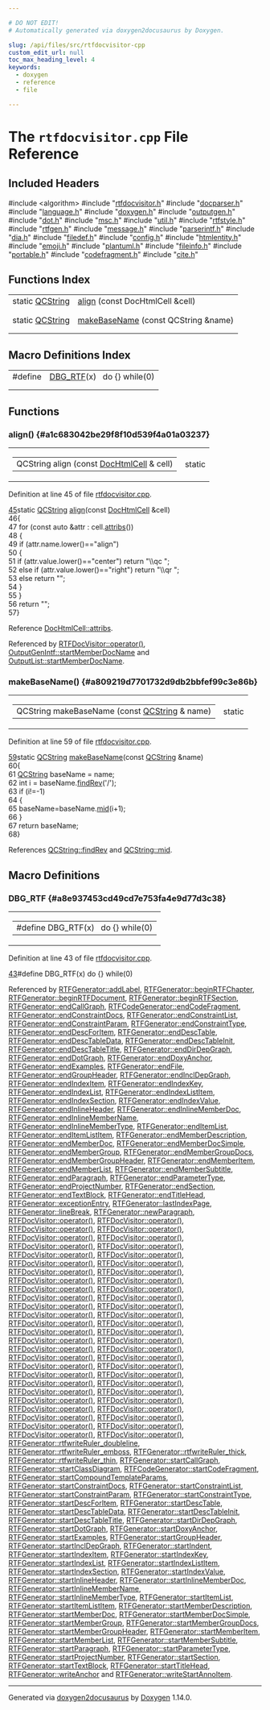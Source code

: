 ```yaml
---

# DO NOT EDIT!
# Automatically generated via doxygen2docusaurus by Doxygen.

slug: /api/files/src/rtfdocvisitor-cpp
custom_edit_url: null
toc_max_heading_level: 4
keywords:
  - doxygen
  - reference
  - file

---
```


<div class="doxyPage">

# The `rtfdocvisitor.cpp` File Reference



## Included Headers

<div class="doxyIncludesList">#include &lt;algorithm&gt;
#include "<a href="/web-doxygen/docs/api/files/src/rtfdocvisitor-h">rtfdocvisitor.h</a>"
#include "<a href="/web-doxygen/docs/api/files/src/docparser-h">docparser.h</a>"
#include "<a href="/web-doxygen/docs/api/files/src/language-h">language.h</a>"
#include "<a href="/web-doxygen/docs/api/files/src/doxygen-h">doxygen.h</a>"
#include "<a href="/web-doxygen/docs/api/files/src/outputgen-h">outputgen.h</a>"
#include "<a href="/web-doxygen/docs/api/files/src/dot-h">dot.h</a>"
#include "<a href="/web-doxygen/docs/api/files/src/msc-h">msc.h</a>"
#include "<a href="/web-doxygen/docs/api/files/src/util-h">util.h</a>"
#include "<a href="/web-doxygen/docs/api/files/src/rtfstyle-h">rtfstyle.h</a>"
#include "<a href="/web-doxygen/docs/api/files/src/rtfgen-h">rtfgen.h</a>"
#include "<a href="/web-doxygen/docs/api/files/src/message-h">message.h</a>"
#include "<a href="/web-doxygen/docs/api/files/src/parserintf-h">parserintf.h</a>"
#include "<a href="/web-doxygen/docs/api/files/src/dia-h">dia.h</a>"
#include "<a href="/web-doxygen/docs/api/files/src/filedef-h">filedef.h</a>"
#include "<a href="/web-doxygen/docs/api/files/src/config-h">config.h</a>"
#include "<a href="/web-doxygen/docs/api/files/src/htmlentity-h">htmlentity.h</a>"
#include "<a href="/web-doxygen/docs/api/files/src/emoji-h">emoji.h</a>"
#include "<a href="/web-doxygen/docs/api/files/src/plantuml-h">plantuml.h</a>"
#include "<a href="/web-doxygen/docs/api/files/src/fileinfo-h">fileinfo.h</a>"
#include "<a href="/web-doxygen/docs/api/files/src/portable-h">portable.h</a>"
#include "<a href="/web-doxygen/docs/api/files/src/codefragment-h">codefragment.h</a>"
#include "<a href="/web-doxygen/docs/api/files/src/cite-h">cite.h</a>"
</div>

## Functions Index

<table class="doxyMembersIndex">

<tr class="doxyMemberIndexItem">
<td class="doxyMemberIndexItemType" align="left" valign="top">static <a href="/web-doxygen/docs/api/classes/qcstring">QCString</a></td>
<td class="doxyMemberIndexItemName" align="left" valign="top"><a href="#a1c683042be29f8f10d539f4a01a03237">align</a> (const DocHtmlCell &amp;cell)</td>
</tr>
<tr class="doxyMemberIndexDescription">
<td class="doxyMemberIndexDescriptionLeft"></td>
<td class="doxyMemberIndexDescriptionRight">
</td>
</tr>
<tr class="doxyMemberIndexSeparator">
<td class="doxyMemberIndexSeparator" colspan="2"></td>
</tr>

<tr class="doxyMemberIndexItem">
<td class="doxyMemberIndexItemType" align="left" valign="top">static <a href="/web-doxygen/docs/api/classes/qcstring">QCString</a></td>
<td class="doxyMemberIndexItemName" align="left" valign="top"><a href="#a809219d7701732d9db2bbfef99c3e86b">makeBaseName</a> (const QCString &amp;name)</td>
</tr>
<tr class="doxyMemberIndexDescription">
<td class="doxyMemberIndexDescriptionLeft"></td>
<td class="doxyMemberIndexDescriptionRight">
</td>
</tr>
<tr class="doxyMemberIndexSeparator">
<td class="doxyMemberIndexSeparator" colspan="2"></td>
</tr>

</table>

## Macro Definitions Index

<table class="doxyMembersIndex">

<tr class="doxyMemberIndexItem">
<td class="doxyMemberIndexItemType" align="left" valign="top">#define</td>
<td class="doxyMemberIndexItemName" align="left" valign="top"><a href="#a8e937453cd49cd7e753fa4e9d77d3c38">DBG_RTF</a>(x)&nbsp;&nbsp;&nbsp;do {} while(0)</td>
</tr>
<tr class="doxyMemberIndexDescription">
<td class="doxyMemberIndexDescriptionLeft"></td>
<td class="doxyMemberIndexDescriptionRight">
</td>
</tr>
<tr class="doxyMemberIndexSeparator">
<td class="doxyMemberIndexSeparator" colspan="2"></td>
</tr>

</table>


<div class="doxySectionDef">

## Functions

### align() {#a1c683042be29f8f10d539f4a01a03237}

<div class="doxyMemberItem">
<div class="doxyMemberProto">
<table class="doxyMemberLabels">
<tr class="doxyMemberLabels">
<td class="doxyMemberLabelsLeft">
<table class="doxyMemberName">
<tr>
<td class="doxyMemberName">QCString align (const <a href="/web-doxygen/docs/api/classes/dochtmlcell">DocHtmlCell</a> &amp; cell)</td>
</tr>
</table>
</td>
<td class="doxyMemberLabelsRight">
<span class="doxyMemberLabels">
<span class="doxyMemberLabel static">static</span>
</span>
</td>
</tr>
</table>
</div>
<div class="doxyMemberDoc">



<p>Definition at line 45 of file <a href="/web-doxygen/docs/api/files/src/rtfdocvisitor-cpp">rtfdocvisitor.cpp</a>.</p>


<div class="doxyProgramListing">

<div class="doxyCodeLine"><span class="doxyLineNumber"><a href="#a1c683042be29f8f10d539f4a01a03237">45</a></span><span class="doxyLineContent"><span class="doxyHighlightKeyword">static</span><span class="doxyHighlight"> <a href="/web-doxygen/docs/api/classes/qcstring">QCString</a> <a href="#a1c683042be29f8f10d539f4a01a03237">align</a>(</span><span class="doxyHighlightKeyword">const</span><span class="doxyHighlight"> <a href="/web-doxygen/docs/api/classes/dochtmlcell">DocHtmlCell</a> &amp;cell)</span></span></div>
<div class="doxyCodeLine"><span class="doxyLineNumber">46</span><span class="doxyLineContent"><span class="doxyHighlight">{</span></span></div>
<div class="doxyCodeLine"><span class="doxyLineNumber">47</span><span class="doxyLineContent"><span class="doxyHighlight">  </span><span class="doxyHighlightKeywordFlow">for</span><span class="doxyHighlight"> (</span><span class="doxyHighlightKeyword">const</span><span class="doxyHighlight"> </span><span class="doxyHighlightKeyword">auto</span><span class="doxyHighlight"> &amp;attr : cell.<a href="/web-doxygen/docs/api/classes/dochtmlcell/#ad42711394b311bbb450073c2206da8c8">attribs</a>())</span></span></div>
<div class="doxyCodeLine"><span class="doxyLineNumber">48</span><span class="doxyLineContent"><span class="doxyHighlight">  {</span></span></div>
<div class="doxyCodeLine"><span class="doxyLineNumber">49</span><span class="doxyLineContent"><span class="doxyHighlight">    </span><span class="doxyHighlightKeywordFlow">if</span><span class="doxyHighlight"> (attr.name.lower()==</span><span class="doxyHighlightStringLiteral">"align"</span><span class="doxyHighlight">)</span></span></div>
<div class="doxyCodeLine"><span class="doxyLineNumber">50</span><span class="doxyLineContent"><span class="doxyHighlight">    {</span></span></div>
<div class="doxyCodeLine"><span class="doxyLineNumber">51</span><span class="doxyLineContent"><span class="doxyHighlight">      </span><span class="doxyHighlightKeywordFlow">if</span><span class="doxyHighlight"> (attr.value.lower()==</span><span class="doxyHighlightStringLiteral">"center"</span><span class="doxyHighlight">)     </span><span class="doxyHighlightKeywordFlow">return</span><span class="doxyHighlight"> </span><span class="doxyHighlightStringLiteral">"\\qc "</span><span class="doxyHighlight">;</span></span></div>
<div class="doxyCodeLine"><span class="doxyLineNumber">52</span><span class="doxyLineContent"><span class="doxyHighlight">      </span><span class="doxyHighlightKeywordFlow">else</span><span class="doxyHighlight"> </span><span class="doxyHighlightKeywordFlow">if</span><span class="doxyHighlight"> (attr.value.lower()==</span><span class="doxyHighlightStringLiteral">"right"</span><span class="doxyHighlight">) </span><span class="doxyHighlightKeywordFlow">return</span><span class="doxyHighlight"> </span><span class="doxyHighlightStringLiteral">"\\qr "</span><span class="doxyHighlight">;</span></span></div>
<div class="doxyCodeLine"><span class="doxyLineNumber">53</span><span class="doxyLineContent"><span class="doxyHighlight">      </span><span class="doxyHighlightKeywordFlow">else</span><span class="doxyHighlight"> </span><span class="doxyHighlightKeywordFlow">return</span><span class="doxyHighlight"> </span><span class="doxyHighlightStringLiteral">""</span><span class="doxyHighlight">;</span></span></div>
<div class="doxyCodeLine"><span class="doxyLineNumber">54</span><span class="doxyLineContent"><span class="doxyHighlight">    }</span></span></div>
<div class="doxyCodeLine"><span class="doxyLineNumber">55</span><span class="doxyLineContent"><span class="doxyHighlight">  }</span></span></div>
<div class="doxyCodeLine"><span class="doxyLineNumber">56</span><span class="doxyLineContent"><span class="doxyHighlight">  </span><span class="doxyHighlightKeywordFlow">return</span><span class="doxyHighlight"> </span><span class="doxyHighlightStringLiteral">""</span><span class="doxyHighlight">;</span></span></div>
<div class="doxyCodeLine"><span class="doxyLineNumber">57</span><span class="doxyLineContent"><span class="doxyHighlight">}</span></span></div>

</div>


<p>Reference <a href="/web-doxygen/docs/api/classes/dochtmlcell/#ad42711394b311bbb450073c2206da8c8">DocHtmlCell::attribs</a>.</p>


<p>Referenced by <a href="/web-doxygen/docs/api/classes/rtfdocvisitor/#a70c61ff58fa9f747fc2b971c689a09ff">RTFDocVisitor::operator()</a>, <a href="/web-doxygen/docs/api/classes/outputgenintf/#a45d8c190fc894d6743423e628c19294b">OutputGenIntf::startMemberDocName</a> and <a href="/web-doxygen/docs/api/classes/outputlist/#a0b9d56f0ab609c25ba0b449e4d977f80">OutputList::startMemberDocName</a>.</p>

</div>
</div>

### makeBaseName() {#a809219d7701732d9db2bbfef99c3e86b}

<div class="doxyMemberItem">
<div class="doxyMemberProto">
<table class="doxyMemberLabels">
<tr class="doxyMemberLabels">
<td class="doxyMemberLabelsLeft">
<table class="doxyMemberName">
<tr>
<td class="doxyMemberName">QCString makeBaseName (const <a href="/web-doxygen/docs/api/classes/qcstring">QCString</a> &amp; name)</td>
</tr>
</table>
</td>
<td class="doxyMemberLabelsRight">
<span class="doxyMemberLabels">
<span class="doxyMemberLabel static">static</span>
</span>
</td>
</tr>
</table>
</div>
<div class="doxyMemberDoc">



<p>Definition at line 59 of file <a href="/web-doxygen/docs/api/files/src/rtfdocvisitor-cpp">rtfdocvisitor.cpp</a>.</p>


<div class="doxyProgramListing">

<div class="doxyCodeLine"><span class="doxyLineNumber"><a href="#a809219d7701732d9db2bbfef99c3e86b">59</a></span><span class="doxyLineContent"><span class="doxyHighlightKeyword">static</span><span class="doxyHighlight"> <a href="/web-doxygen/docs/api/classes/qcstring">QCString</a> <a href="#a809219d7701732d9db2bbfef99c3e86b">makeBaseName</a>(</span><span class="doxyHighlightKeyword">const</span><span class="doxyHighlight"> <a href="/web-doxygen/docs/api/classes/qcstring">QCString</a> &amp;name)</span></span></div>
<div class="doxyCodeLine"><span class="doxyLineNumber">60</span><span class="doxyLineContent"><span class="doxyHighlight">{</span></span></div>
<div class="doxyCodeLine"><span class="doxyLineNumber">61</span><span class="doxyLineContent"><span class="doxyHighlight">  <a href="/web-doxygen/docs/api/classes/qcstring">QCString</a> baseName = name;</span></span></div>
<div class="doxyCodeLine"><span class="doxyLineNumber">62</span><span class="doxyLineContent"><span class="doxyHighlight">  </span><span class="doxyHighlightKeywordType">int</span><span class="doxyHighlight"> i = baseName.<a href="/web-doxygen/docs/api/classes/qcstring/#ab47a6435c16d61d04fb448f1080b4e26">findRev</a>(</span><span class="doxyHighlightCharLiteral">'/'</span><span class="doxyHighlight">);</span></span></div>
<div class="doxyCodeLine"><span class="doxyLineNumber">63</span><span class="doxyLineContent"><span class="doxyHighlight">  </span><span class="doxyHighlightKeywordFlow">if</span><span class="doxyHighlight"> (i!=-1)</span></span></div>
<div class="doxyCodeLine"><span class="doxyLineNumber">64</span><span class="doxyLineContent"><span class="doxyHighlight">  {</span></span></div>
<div class="doxyCodeLine"><span class="doxyLineNumber">65</span><span class="doxyLineContent"><span class="doxyHighlight">    baseName=baseName.<a href="/web-doxygen/docs/api/classes/qcstring/#a27136caf9c0bc4daca574cda6f113551">mid</a>(i+1);</span></span></div>
<div class="doxyCodeLine"><span class="doxyLineNumber">66</span><span class="doxyLineContent"><span class="doxyHighlight">  }</span></span></div>
<div class="doxyCodeLine"><span class="doxyLineNumber">67</span><span class="doxyLineContent"><span class="doxyHighlight">  </span><span class="doxyHighlightKeywordFlow">return</span><span class="doxyHighlight"> baseName;</span></span></div>
<div class="doxyCodeLine"><span class="doxyLineNumber">68</span><span class="doxyLineContent"><span class="doxyHighlight">}</span></span></div>

</div>


<p>References <a href="/web-doxygen/docs/api/classes/qcstring/#ab47a6435c16d61d04fb448f1080b4e26">QCString::findRev</a> and <a href="/web-doxygen/docs/api/classes/qcstring/#a27136caf9c0bc4daca574cda6f113551">QCString::mid</a>.</p>

</div>
</div>

</div>

<div class="doxySectionDef">

## Macro Definitions

### DBG\_RTF {#a8e937453cd49cd7e753fa4e9d77d3c38}

<div class="doxyMemberItem">
<div class="doxyMemberProto">
<table class="doxyMemberLabels">
<tr class="doxyMemberLabels">
<td class="doxyMemberLabelsLeft">
<table class="doxyMemberName">
<tr>
<td class="doxyMemberName">#define DBG_RTF(x)&nbsp;&nbsp;&nbsp;do {} while(0)</td>
</tr>
</table>
</td>
</tr>
</table>
</div>
<div class="doxyMemberDoc">



<p>Definition at line 43 of file <a href="/web-doxygen/docs/api/files/src/rtfdocvisitor-cpp">rtfdocvisitor.cpp</a>.</p>


<div class="doxyProgramListing">

<div class="doxyCodeLine"><span class="doxyLineNumber"><a href="#a8e937453cd49cd7e753fa4e9d77d3c38">43</a></span><span class="doxyLineContent"><span class="doxyHighlightPreprocessor">#define DBG_RTF(x) do {} while(0)</span></span></div>

</div>


<p>Referenced by <a href="/web-doxygen/docs/api/classes/rtfgenerator/#a9c567713ffb6a4b9a49400d6dfcb0df1">RTFGenerator::addLabel</a>, <a href="/web-doxygen/docs/api/classes/rtfgenerator/#a3a64ef0ca4a6a8f00c6b38e80e9d4545">RTFGenerator::beginRTFChapter</a>, <a href="/web-doxygen/docs/api/classes/rtfgenerator/#aaaed62b7c9e0ef2c5ba6133eba8203a1">RTFGenerator::beginRTFDocument</a>, <a href="/web-doxygen/docs/api/classes/rtfgenerator/#ab1939f0d3e5142f9b77cf8ce807e00a7">RTFGenerator::beginRTFSection</a>, <a href="/web-doxygen/docs/api/classes/rtfgenerator/#adeb275db39d63df2f74c728adaa70849">RTFGenerator::endCallGraph</a>, <a href="/web-doxygen/docs/api/classes/rtfcodegenerator/#a511d5ad66a598b2607224d1d1b1a931e">RTFCodeGenerator::endCodeFragment</a>, <a href="/web-doxygen/docs/api/classes/rtfgenerator/#ae03eee47f94ec96943747c15069e3c5b">RTFGenerator::endConstraintDocs</a>, <a href="/web-doxygen/docs/api/classes/rtfgenerator/#a06931a0616d950c5388448188105c4c1">RTFGenerator::endConstraintList</a>, <a href="/web-doxygen/docs/api/classes/rtfgenerator/#ae7bfacd8071ffd9098ea45614589512a">RTFGenerator::endConstraintParam</a>, <a href="/web-doxygen/docs/api/classes/rtfgenerator/#a095b00a37d39558c622e5a6845212b1e">RTFGenerator::endConstraintType</a>, <a href="/web-doxygen/docs/api/classes/rtfgenerator/#a41d0580039dd59b0489caa356b4ccad5">RTFGenerator::endDescForItem</a>, <a href="/web-doxygen/docs/api/classes/rtfgenerator/#a184f64bfd9c98146ba14cb7f990b66fd">RTFGenerator::endDescTable</a>, <a href="/web-doxygen/docs/api/classes/rtfgenerator/#a17f06e3f5f32ffba2bd20391454b832f">RTFGenerator::endDescTableData</a>, <a href="/web-doxygen/docs/api/classes/rtfgenerator/#af4494ff8c7b1bfad186fa98542bb6f41">RTFGenerator::endDescTableInit</a>, <a href="/web-doxygen/docs/api/classes/rtfgenerator/#aa38cd77d33e0757270082a234e53c22d">RTFGenerator::endDescTableTitle</a>, <a href="/web-doxygen/docs/api/classes/rtfgenerator/#a1cd78a44f9072b2d24765b07fbd4f01f">RTFGenerator::endDirDepGraph</a>, <a href="/web-doxygen/docs/api/classes/rtfgenerator/#a87f599a42c46d9fce84f456797ff231c">RTFGenerator::endDotGraph</a>, <a href="/web-doxygen/docs/api/classes/rtfgenerator/#a69e6795499d9f7fb8867f5496c590e26">RTFGenerator::endDoxyAnchor</a>, <a href="/web-doxygen/docs/api/classes/rtfgenerator/#afda973c4c7b91577d02465015737763d">RTFGenerator::endExamples</a>, <a href="/web-doxygen/docs/api/classes/rtfgenerator/#a8f58df9f7518582ab2fc88326d539f1b">RTFGenerator::endFile</a>, <a href="/web-doxygen/docs/api/classes/rtfgenerator/#ad4d65d3f43a0ca0ff1e6cc7564a0164c">RTFGenerator::endGroupHeader</a>, <a href="/web-doxygen/docs/api/classes/rtfgenerator/#aa1a701e0ab2c31d782a7faae9e0135e1">RTFGenerator::endInclDepGraph</a>, <a href="/web-doxygen/docs/api/classes/rtfgenerator/#a884c87751b85f4a6cf6e965fbc0bec9c">RTFGenerator::endIndexItem</a>, <a href="/web-doxygen/docs/api/classes/rtfgenerator/#ac7cc1ced007f53858bf3f0e45a4db2b2">RTFGenerator::endIndexKey</a>, <a href="/web-doxygen/docs/api/classes/rtfgenerator/#ac49acd6dde35e8774990922cad8b953f">RTFGenerator::endIndexList</a>, <a href="/web-doxygen/docs/api/classes/rtfgenerator/#af5e47f880bf9f49092c9bd4da6229803">RTFGenerator::endIndexListItem</a>, <a href="/web-doxygen/docs/api/classes/rtfgenerator/#a8b7ec3b26aa3098463f3a6a2881f3394">RTFGenerator::endIndexSection</a>, <a href="/web-doxygen/docs/api/classes/rtfgenerator/#ae32c0528c173d54061e225bb9ecac3d4">RTFGenerator::endIndexValue</a>, <a href="/web-doxygen/docs/api/classes/rtfgenerator/#ac3e7490832bc015173929fd693aa0f74">RTFGenerator::endInlineHeader</a>, <a href="/web-doxygen/docs/api/classes/rtfgenerator/#ac4f20b0496b985dc382d29d6a93227cd">RTFGenerator::endInlineMemberDoc</a>, <a href="/web-doxygen/docs/api/classes/rtfgenerator/#a456b03ed29381d753fa5ca17494b24e1">RTFGenerator::endInlineMemberName</a>, <a href="/web-doxygen/docs/api/classes/rtfgenerator/#a3fe406eec950115eb22d5db49f874028">RTFGenerator::endInlineMemberType</a>, <a href="/web-doxygen/docs/api/classes/rtfgenerator/#a4d8ad4d2dbb3a431808692d286ad4331">RTFGenerator::endItemList</a>, <a href="/web-doxygen/docs/api/classes/rtfgenerator/#aac0b61c1ae1d31008316991d86290451">RTFGenerator::endItemListItem</a>, <a href="/web-doxygen/docs/api/classes/rtfgenerator/#a94002731a870c5add8c360dda5f5105d">RTFGenerator::endMemberDescription</a>, <a href="/web-doxygen/docs/api/classes/rtfgenerator/#a78507d411bc9c250de2db0d0fe4cd323">RTFGenerator::endMemberDoc</a>, <a href="/web-doxygen/docs/api/classes/rtfgenerator/#a5936c81e07c1d5c6532d42a7ea881296">RTFGenerator::endMemberDocSimple</a>, <a href="/web-doxygen/docs/api/classes/rtfgenerator/#a52336db808f8c14a307dfe212cb2dccf">RTFGenerator::endMemberGroup</a>, <a href="/web-doxygen/docs/api/classes/rtfgenerator/#a5520b73ff0e7fd88b3b786a81ff05dbe">RTFGenerator::endMemberGroupDocs</a>, <a href="/web-doxygen/docs/api/classes/rtfgenerator/#a01d9e19175b7f2f875be520f1ea105b3">RTFGenerator::endMemberGroupHeader</a>, <a href="/web-doxygen/docs/api/classes/rtfgenerator/#a2aa043554c3f70e4525bc68978ce1fae">RTFGenerator::endMemberItem</a>, <a href="/web-doxygen/docs/api/classes/rtfgenerator/#a08d35b8ea8ee7a13d1f0b6cbb57d8b0c">RTFGenerator::endMemberList</a>, <a href="/web-doxygen/docs/api/classes/rtfgenerator/#a6f55850d073b6a3f48452ae91e3ab319">RTFGenerator::endMemberSubtitle</a>, <a href="/web-doxygen/docs/api/classes/rtfgenerator/#ac504083f94cbb2fb24d005200efdd7ee">RTFGenerator::endParagraph</a>, <a href="/web-doxygen/docs/api/classes/rtfgenerator/#ae1d2406e88f94dc7d09bb2f339a2ae14">RTFGenerator::endParameterType</a>, <a href="/web-doxygen/docs/api/classes/rtfgenerator/#a845289f973bb5776db928e02da765a9b">RTFGenerator::endProjectNumber</a>, <a href="/web-doxygen/docs/api/classes/rtfgenerator/#a9fd2d69fc49bd907eb78fdd08c8f7f2a">RTFGenerator::endSection</a>, <a href="/web-doxygen/docs/api/classes/rtfgenerator/#a64bae8b15a87dc0384440f8143952b7d">RTFGenerator::endTextBlock</a>, <a href="/web-doxygen/docs/api/classes/rtfgenerator/#ac82e6d2bb73a007715d4ccf10552848d">RTFGenerator::endTitleHead</a>, <a href="/web-doxygen/docs/api/classes/rtfgenerator/#a55a01085b53c2fdb7176edfa10ebcc7b">RTFGenerator::exceptionEntry</a>, <a href="/web-doxygen/docs/api/classes/rtfgenerator/#a4354834197f45954df7a81d84f70c34d">RTFGenerator::lastIndexPage</a>, <a href="/web-doxygen/docs/api/classes/rtfgenerator/#afc07a6f4ee440625b9fff2890651b092">RTFGenerator::lineBreak</a>, <a href="/web-doxygen/docs/api/classes/rtfgenerator/#a19bbf6e08804ee457c7aa9e07b833ba0">RTFGenerator::newParagraph</a>, <a href="/web-doxygen/docs/api/classes/rtfdocvisitor/#a2993bfecac33a60da6408f79586b7da2">RTFDocVisitor::operator()</a>, <a href="/web-doxygen/docs/api/classes/rtfdocvisitor/#a74283afcc3656534bef009b917a9f525">RTFDocVisitor::operator()</a>, <a href="/web-doxygen/docs/api/classes/rtfdocvisitor/#a39a5bf02292d858e211a2cb3ee3f62c1">RTFDocVisitor::operator()</a>, <a href="/web-doxygen/docs/api/classes/rtfdocvisitor/#a8b41cc5c80471d8cbb6fb7a8bbd55bf2">RTFDocVisitor::operator()</a>, <a href="/web-doxygen/docs/api/classes/rtfdocvisitor/#a8991833ac99826e07a993af4b58b0c4b">RTFDocVisitor::operator()</a>, <a href="/web-doxygen/docs/api/classes/rtfdocvisitor/#a33dd9566336e1d3c40ea2dadff6d8676">RTFDocVisitor::operator()</a>, <a href="/web-doxygen/docs/api/classes/rtfdocvisitor/#adc374c79a2895d83e349ffc76358209e">RTFDocVisitor::operator()</a>, <a href="/web-doxygen/docs/api/classes/rtfdocvisitor/#a4af0a6415a019a1051dda0dd4d56dbef">RTFDocVisitor::operator()</a>, <a href="/web-doxygen/docs/api/classes/rtfdocvisitor/#a485c2a5796bb5e12497c7ab9d65d1f8c">RTFDocVisitor::operator()</a>, <a href="/web-doxygen/docs/api/classes/rtfdocvisitor/#af199af5695c344c4730378ecfce43079">RTFDocVisitor::operator()</a>, <a href="/web-doxygen/docs/api/classes/rtfdocvisitor/#a022f6eb89bc55b752aeff008e9c9037d">RTFDocVisitor::operator()</a>, <a href="/web-doxygen/docs/api/classes/rtfdocvisitor/#a44f9db74256f38af950876f6863a1dd4">RTFDocVisitor::operator()</a>, <a href="/web-doxygen/docs/api/classes/rtfdocvisitor/#a70c61ff58fa9f747fc2b971c689a09ff">RTFDocVisitor::operator()</a>, <a href="/web-doxygen/docs/api/classes/rtfdocvisitor/#a85db1985a82081ef9ab2e5a25c450f28">RTFDocVisitor::operator()</a>, <a href="/web-doxygen/docs/api/classes/rtfdocvisitor/#a8d4eb63da29c3a07a95f240dcd9a143e">RTFDocVisitor::operator()</a>, <a href="/web-doxygen/docs/api/classes/rtfdocvisitor/#ae0c5c194fc2579df52204eb00134c6bf">RTFDocVisitor::operator()</a>, <a href="/web-doxygen/docs/api/classes/rtfdocvisitor/#acc6c497f52cf55d67723f21ec2a97c6b">RTFDocVisitor::operator()</a>, <a href="/web-doxygen/docs/api/classes/rtfdocvisitor/#adae81723bf98cc11856ec916852cf089">RTFDocVisitor::operator()</a>, <a href="/web-doxygen/docs/api/classes/rtfdocvisitor/#a2851bbf082cd6f2a85d6c9fc7a1050c0">RTFDocVisitor::operator()</a>, <a href="/web-doxygen/docs/api/classes/rtfdocvisitor/#a63f63207a160e4e99a4c2dd5b55734c8">RTFDocVisitor::operator()</a>, <a href="/web-doxygen/docs/api/classes/rtfdocvisitor/#a7a5ce880ef222be6eeb6eea7e12b78b8">RTFDocVisitor::operator()</a>, <a href="/web-doxygen/docs/api/classes/rtfdocvisitor/#a3c72fc623be48174c003bb47c523d6c1">RTFDocVisitor::operator()</a>, <a href="/web-doxygen/docs/api/classes/rtfdocvisitor/#a247c4506996a3a6d71827322614efb30">RTFDocVisitor::operator()</a>, <a href="/web-doxygen/docs/api/classes/rtfdocvisitor/#ac315ddf81b73a005764278a3c190d1a4">RTFDocVisitor::operator()</a>, <a href="/web-doxygen/docs/api/classes/rtfdocvisitor/#a75e708a4ea1b27587678f424211b8b62">RTFDocVisitor::operator()</a>, <a href="/web-doxygen/docs/api/classes/rtfdocvisitor/#aed6822c7504330f96cc764e333589e7a">RTFDocVisitor::operator()</a>, <a href="/web-doxygen/docs/api/classes/rtfdocvisitor/#a3db5842a73ae3417854ddcd60b0e1d12">RTFDocVisitor::operator()</a>, <a href="/web-doxygen/docs/api/classes/rtfdocvisitor/#a561b27cc775aaa5f6db73f1d33099176">RTFDocVisitor::operator()</a>, <a href="/web-doxygen/docs/api/classes/rtfdocvisitor/#a9a4d703a5dab4d351818ffdf686dccd1">RTFDocVisitor::operator()</a>, <a href="/web-doxygen/docs/api/classes/rtfdocvisitor/#a23778040c53c76ac927398e0e728ffb5">RTFDocVisitor::operator()</a>, <a href="/web-doxygen/docs/api/classes/rtfdocvisitor/#a732b1d92dfc620e4cb221bbb32fade22">RTFDocVisitor::operator()</a>, <a href="/web-doxygen/docs/api/classes/rtfdocvisitor/#af6ff0afe39093628cd96d42dfce7515f">RTFDocVisitor::operator()</a>, <a href="/web-doxygen/docs/api/classes/rtfdocvisitor/#aeb7edc62cad5a541849845d2bfe030e9">RTFDocVisitor::operator()</a>, <a href="/web-doxygen/docs/api/classes/rtfdocvisitor/#a6f4df2c3160f09e662393e6a23b2add0">RTFDocVisitor::operator()</a>, <a href="/web-doxygen/docs/api/classes/rtfdocvisitor/#a4f3ac1fc0fb8cb8218beb807d0a820d1">RTFDocVisitor::operator()</a>, <a href="/web-doxygen/docs/api/classes/rtfdocvisitor/#aa547c49d64497e4774d3405b9cdcf7f1">RTFDocVisitor::operator()</a>, <a href="/web-doxygen/docs/api/classes/rtfdocvisitor/#a07acb7803948c3811f88d4efa00587a4">RTFDocVisitor::operator()</a>, <a href="/web-doxygen/docs/api/classes/rtfdocvisitor/#a3ccfb63934cef53d78e3e6641be084b5">RTFDocVisitor::operator()</a>, <a href="/web-doxygen/docs/api/classes/rtfdocvisitor/#a4fcb960f7e5b593e8e6c51ea43f66a9a">RTFDocVisitor::operator()</a>, <a href="/web-doxygen/docs/api/classes/rtfdocvisitor/#a89b1ef4b308483fcf725cef8081e5849">RTFDocVisitor::operator()</a>, <a href="/web-doxygen/docs/api/classes/rtfdocvisitor/#a9bc7acec72efe2239cb6c798855ed08a">RTFDocVisitor::operator()</a>, <a href="/web-doxygen/docs/api/classes/rtfdocvisitor/#add264d5a56e09e76ec274af99af747d2">RTFDocVisitor::operator()</a>, <a href="/web-doxygen/docs/api/classes/rtfdocvisitor/#aa17fa64bc141c519b0b24e0a475ab1e1">RTFDocVisitor::operator()</a>, <a href="/web-doxygen/docs/api/classes/rtfdocvisitor/#af3beab942bf46b1f903ac30ac39a10d2">RTFDocVisitor::operator()</a>, <a href="/web-doxygen/docs/api/classes/rtfdocvisitor/#a8123582499bf0458dc938ff66c4724e7">RTFDocVisitor::operator()</a>, <a href="/web-doxygen/docs/api/classes/rtfdocvisitor/#a9dc9aeca576eb153d222793bc3227d07">RTFDocVisitor::operator()</a>, <a href="/web-doxygen/docs/api/classes/rtfdocvisitor/#ac06a6ad599b271d16500b483b5912679">RTFDocVisitor::operator()</a>, <a href="/web-doxygen/docs/api/classes/rtfdocvisitor/#a74f1097897a6deaeffd0ca3ca9e5c811">RTFDocVisitor::operator()</a>, <a href="/web-doxygen/docs/api/classes/rtfdocvisitor/#a101e1d1d08453e6a606f9f8652a6cc73">RTFDocVisitor::operator()</a>, <a href="/web-doxygen/docs/api/classes/rtfdocvisitor/#af154c4b8688beaef882211c40763fec3">RTFDocVisitor::operator()</a>, <a href="/web-doxygen/docs/api/classes/rtfdocvisitor/#af039aed5400d69cb1776431f44f90360">RTFDocVisitor::operator()</a>, <a href="/web-doxygen/docs/api/classes/rtfdocvisitor/#a7f10a43fc0a35475e9078305d745951f">RTFDocVisitor::operator()</a>, <a href="/web-doxygen/docs/api/classes/rtfgenerator/#a8a5645c1c20ae4026ceb059b942e2635">RTFGenerator::rtfwriteRuler_doubleline</a>, <a href="/web-doxygen/docs/api/classes/rtfgenerator/#a9bc01f00c980b0cb98c25c0af7f7cea1">RTFGenerator::rtfwriteRuler_emboss</a>, <a href="/web-doxygen/docs/api/classes/rtfgenerator/#a32c6af73c41ff6bb6233031279e6ed5d">RTFGenerator::rtfwriteRuler_thick</a>, <a href="/web-doxygen/docs/api/classes/rtfgenerator/#abde344bf39163a6d4d42e4185c545edb">RTFGenerator::rtfwriteRuler_thin</a>, <a href="/web-doxygen/docs/api/classes/rtfgenerator/#a05a8c27946c7617a908964ccc7887a30">RTFGenerator::startCallGraph</a>, <a href="/web-doxygen/docs/api/classes/rtfgenerator/#ac00a39db660145867a1bc5b82ad1abb8">RTFGenerator::startClassDiagram</a>, <a href="/web-doxygen/docs/api/classes/rtfcodegenerator/#acd2fed43ebf5f693abe84471a520cbe9">RTFCodeGenerator::startCodeFragment</a>, <a href="/web-doxygen/docs/api/classes/rtfgenerator/#aad5bd8b4ea091547b08a00ba70f0aa07">RTFGenerator::startCompoundTemplateParams</a>, <a href="/web-doxygen/docs/api/classes/rtfgenerator/#a7db2fcbd4306f608b3218666cffc4752">RTFGenerator::startConstraintDocs</a>, <a href="/web-doxygen/docs/api/classes/rtfgenerator/#a29a84d512d59f79ef193e7b0f5010a9d">RTFGenerator::startConstraintList</a>, <a href="/web-doxygen/docs/api/classes/rtfgenerator/#af9760387169c66c34e3d3acbb29c03e5">RTFGenerator::startConstraintParam</a>, <a href="/web-doxygen/docs/api/classes/rtfgenerator/#ac6f532b4c8ab36466d7acdb54d26e55a">RTFGenerator::startConstraintType</a>, <a href="/web-doxygen/docs/api/classes/rtfgenerator/#a7eb596117c50d366babde83c40af8920">RTFGenerator::startDescForItem</a>, <a href="/web-doxygen/docs/api/classes/rtfgenerator/#ab4f116084ff07d558fd61db56501e61d">RTFGenerator::startDescTable</a>, <a href="/web-doxygen/docs/api/classes/rtfgenerator/#a17f0ea04371269d3dccee931c410c3ff">RTFGenerator::startDescTableData</a>, <a href="/web-doxygen/docs/api/classes/rtfgenerator/#a4e30c4664b1c3cc9a1cb26a2ae98968d">RTFGenerator::startDescTableInit</a>, <a href="/web-doxygen/docs/api/classes/rtfgenerator/#a8454a525177779c9bb183b0ad36fa56b">RTFGenerator::startDescTableTitle</a>, <a href="/web-doxygen/docs/api/classes/rtfgenerator/#a5e490251eafaf1e6daea2205501855e2">RTFGenerator::startDirDepGraph</a>, <a href="/web-doxygen/docs/api/classes/rtfgenerator/#a5fd513f89fced258355f7b28f13ec886">RTFGenerator::startDotGraph</a>, <a href="/web-doxygen/docs/api/classes/rtfgenerator/#ae8d815b1579cfc5304f25b4b3c4bca24">RTFGenerator::startDoxyAnchor</a>, <a href="/web-doxygen/docs/api/classes/rtfgenerator/#ad69c3570dc9ede5dd3058791e252c3cc">RTFGenerator::startExamples</a>, <a href="/web-doxygen/docs/api/classes/rtfgenerator/#afc0d8b219f558b257eed6bb523c79fab">RTFGenerator::startGroupHeader</a>, <a href="/web-doxygen/docs/api/classes/rtfgenerator/#ac780414967a7bdbad20d2323d8b7098f">RTFGenerator::startInclDepGraph</a>, <a href="/web-doxygen/docs/api/classes/rtfgenerator/#a434d17937e0e38eb2a631866282cece0">RTFGenerator::startIndent</a>, <a href="/web-doxygen/docs/api/classes/rtfgenerator/#a9a13eaff7928b82d69f9547aa004d107">RTFGenerator::startIndexItem</a>, <a href="/web-doxygen/docs/api/classes/rtfgenerator/#a28728cc8dec08d2a29432ce9b1ddd443">RTFGenerator::startIndexKey</a>, <a href="/web-doxygen/docs/api/classes/rtfgenerator/#a969f88aefb693d90e5ced9f91a20b4bc">RTFGenerator::startIndexList</a>, <a href="/web-doxygen/docs/api/classes/rtfgenerator/#a2fef63d61742f328f7b3a036d367c53f">RTFGenerator::startIndexListItem</a>, <a href="/web-doxygen/docs/api/classes/rtfgenerator/#aed0e9390b27525400fcd01d49b1f0b74">RTFGenerator::startIndexSection</a>, <a href="/web-doxygen/docs/api/classes/rtfgenerator/#abebfc200cb6a3b894069dd00fee75649">RTFGenerator::startIndexValue</a>, <a href="/web-doxygen/docs/api/classes/rtfgenerator/#aedc9cfff56c51ffc2bae28353a319b2e">RTFGenerator::startInlineHeader</a>, <a href="/web-doxygen/docs/api/classes/rtfgenerator/#ac3f1c345322088ffb63e9075c292ec10">RTFGenerator::startInlineMemberDoc</a>, <a href="/web-doxygen/docs/api/classes/rtfgenerator/#a131090d6366f73af154c7e59c40bff03">RTFGenerator::startInlineMemberName</a>, <a href="/web-doxygen/docs/api/classes/rtfgenerator/#ab8777ce4032e78dc5a34d5569c09dcc1">RTFGenerator::startInlineMemberType</a>, <a href="/web-doxygen/docs/api/classes/rtfgenerator/#aa3e5b3dfc4338ba018f1f728d47735f0">RTFGenerator::startItemList</a>, <a href="/web-doxygen/docs/api/classes/rtfgenerator/#a6847cacb71fc0487655971490b6eb778">RTFGenerator::startItemListItem</a>, <a href="/web-doxygen/docs/api/classes/rtfgenerator/#afccb8a5712c326ee5cee2a0caea2bbb1">RTFGenerator::startMemberDescription</a>, <a href="/web-doxygen/docs/api/classes/rtfgenerator/#aed0db9ec198444ce05559d81134b3696">RTFGenerator::startMemberDoc</a>, <a href="/web-doxygen/docs/api/classes/rtfgenerator/#aacbda0698357ec14331ff4ff82f3a2ab">RTFGenerator::startMemberDocSimple</a>, <a href="/web-doxygen/docs/api/classes/rtfgenerator/#abbafc50a4d1a1c021aa659883d40ef45">RTFGenerator::startMemberGroup</a>, <a href="/web-doxygen/docs/api/classes/rtfgenerator/#acb4071607f13b1efd3de13a9e3e37fdd">RTFGenerator::startMemberGroupDocs</a>, <a href="/web-doxygen/docs/api/classes/rtfgenerator/#a7ec7eb8980ebddb6c74f2db073e9ab76">RTFGenerator::startMemberGroupHeader</a>, <a href="/web-doxygen/docs/api/classes/rtfgenerator/#aa37f27c3476aa545d3e364b3df70baa8">RTFGenerator::startMemberItem</a>, <a href="/web-doxygen/docs/api/classes/rtfgenerator/#af228acba3f28d35809c7e430b850b821">RTFGenerator::startMemberList</a>, <a href="/web-doxygen/docs/api/classes/rtfgenerator/#a5e6c5dd7997b60786df03efbfa3a04f2">RTFGenerator::startMemberSubtitle</a>, <a href="/web-doxygen/docs/api/classes/rtfgenerator/#a8b7e3e11ada289af78620b5c6d9733c9">RTFGenerator::startParagraph</a>, <a href="/web-doxygen/docs/api/classes/rtfgenerator/#a775d9cad2024f07bb3e760e86e6267d4">RTFGenerator::startParameterType</a>, <a href="/web-doxygen/docs/api/classes/rtfgenerator/#ae99a950db4933f16e3df97021e696318">RTFGenerator::startProjectNumber</a>, <a href="/web-doxygen/docs/api/classes/rtfgenerator/#ae4e5ba15b96993174f41a6269f233a6a">RTFGenerator::startSection</a>, <a href="/web-doxygen/docs/api/classes/rtfgenerator/#a012cbbfdb3b792d3d0204004cc7d7772">RTFGenerator::startTextBlock</a>, <a href="/web-doxygen/docs/api/classes/rtfgenerator/#adf7c83ee8198c326eb4e8efd9f9f1a0a">RTFGenerator::startTitleHead</a>, <a href="/web-doxygen/docs/api/classes/rtfgenerator/#aa7ae50a52d4e01f107667b89ead7b3a3">RTFGenerator::writeAnchor</a> and <a href="/web-doxygen/docs/api/classes/rtfgenerator/#a06cb016c789f240eabead87f1a10325a">RTFGenerator::writeStartAnnoItem</a>.</p>

</div>
</div>

</div>

<hr/>

<p class="doxyGeneratedBy">Generated via <a href="https://github.com/xpack/doxygen2docusaurus">doxygen2docusaurus</a> by <a href="https://www.doxygen.nl">Doxygen</a> 1.14.0.</p>

</div>
